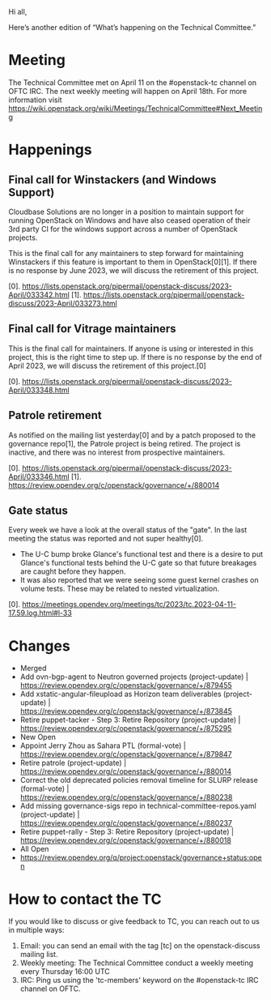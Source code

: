 Hi all,

Here’s another edition of “What’s happening on the Technical Committee.”

Meeting
=======
The Technical Committee met on April 11 on the #openstack-tc channel on OFTC IRC. The next weekly meeting will happen on April 18th. For more information visit https://wiki.openstack.org/wiki/Meetings/TechnicalCommittee#Next_Meeting

Happenings
==========

Final call for Winstackers (and Windows Support)
------------------------------------------------
Cloudbase Solutions are no longer in a position to maintain support for running OpenStack on Windows and have also ceased operation of their 3rd party CI for the windows support across a number of OpenStack projects.

This is the final call for any maintainers to step forward for maintaining Winstackers if this feature is important to them in OpenStack[0][1]. If there is no response by June 2023, we will discuss the retirement of this project.

[0]. https://lists.openstack.org/pipermail/openstack-discuss/2023-April/033342.html
[1]. https://lists.openstack.org/pipermail/openstack-discuss/2023-April/033273.html

Final call for Vitrage maintainers
----------------------------------
This is the final call for maintainers. If anyone is using or interested in this project, this is the right time to step up. If there is no response by the end of April 2023, we will discuss the retirement of this project.[0]

[0]. https://lists.openstack.org/pipermail/openstack-discuss/2023-April/033348.html

Patrole retirement
------------------
As notified on the mailing list yesterday[0] and by a patch proposed to the governance repo[1], the Patrole project is being retired.
The project is inactive, and there was no interest from prospective maintainers.

[0]. https://lists.openstack.org/pipermail/openstack-discuss/2023-April/033346.html
[1]. https://review.opendev.org/c/openstack/governance/+/880014

Gate status
-----------
Every week we have a look at the overall status of the "gate". In the last meeting the status was reported and not super healthy[0].

* The U-C bump broke Glance's functional test and there is a desire to put Glance's functional tests behind the U-C gate so that future breakages are caught before they happen.
* It was also reported that we were seeing some guest kernel crashes on volume tests. These may be related to nested virtualization.

[0]. https://meetings.opendev.org/meetings/tc/2023/tc.2023-04-11-17.59.log.html#l-33


Changes
=======
* Merged
 * Add ovn-bgp-agent to Neutron governed projects (project-update) | https://review.opendev.org/c/openstack/governance/+/879455
 * Add xstatic-angular-fileupload as Horizon team deliverables (project-update) | https://review.opendev.org/c/openstack/governance/+/873845
 * Retire puppet-tacker - Step 3: Retire Repository (project-update) | https://review.opendev.org/c/openstack/governance/+/875295
* New Open
 * Appoint Jerry Zhou as Sahara PTL (formal-vote) | https://review.opendev.org/c/openstack/governance/+/879847
 * Retire patrole (project-update) | https://review.opendev.org/c/openstack/governance/+/880014
 * Correct the old deprecated policies removal timeline for SLURP release (formal-vote) | https://review.opendev.org/c/openstack/governance/+/880238
 * Add missing governance-sigs repo in technical-committee-repos.yaml (project-update) | https://review.opendev.org/c/openstack/governance/+/880237
 * Retire puppet-rally - Step 3: Retire Repository (project-update) | https://review.opendev.org/c/openstack/governance/+/880018
* All Open
 * https://review.opendev.org/q/project:openstack/governance+status:open

How to contact the TC
=====================

If you would like to discuss or give feedback to TC, you can reach out to us in multiple ways:

1. Email: you can send an email with the tag [tc] on the openstack-discuss mailing list.
2. Weekly meeting: The Technical Committee conduct a weekly meeting every Thursday 16:00 UTC
3. IRC: Ping us using the 'tc-members' keyword on the #openstack-tc IRC channel on OFTC.
